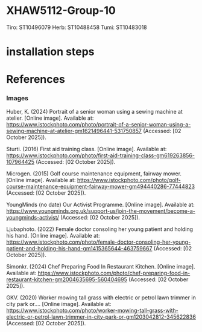 # XHAW5112-Group-10
Tiro: ST10496079
Herb: ST10488458
Tumi: ST10483018

# installation steps 

# References

### Images
Huber, K. (2024) Portrait of a senior woman using a sewing machine at atelier. [Online image]. Available at: https://www.istockphoto.com/photo/portrait-of-a-senior-woman-using-a-sewing-machine-at-atelier-gm1621496441-531750857 (Accessed: [02 October 2025]).

Sturti. (2016) First aid training class. [Online image]. Available at: https://www.istockphoto.com/photo/first-aid-training-class-gm619263856-107964425 (Accessed: [02 October 2025]).

Microgen. (2015) Golf course maintenance equipment, fairway mower. [Online image]. Available at: https://www.istockphoto.com/photo/golf-course-maintenance-equipment-fairway-mower-gm494440286-77444823 (Accessed: [02 October 2025]).

YoungMinds (no date) Our Activist Programme. [Online image]. Available at: https://www.youngminds.org.uk/support-us/join-the-movement/become-a-youngminds-activist/ (Accessed: [02 October 2025]).

Ljubaphoto. (2022) Female doctor consoling her young patient and holding his hand. [Online image]. Available at: https://www.istockphoto.com/photo/female-doctor-consoling-her-young-patient-and-holding-his-hand-gm1415365644-463759667 (Accessed: [02 October 2025]).

Simonkr. (2024) Chef Preparing Food In Restaurant Kitchen. [Online image]. Available at: https://www.istockphoto.com/photo/chef-preparing-food-in-restaurant-kitchen-gm2004635695-560404695 (Accessed: [02 October 2025]).

GKV. (2020) Worker mowing tall grass with electric or petrol lawn trimmer in city park or.... [Online image]. Available at: https://www.istockphoto.com/photo/worker-mowing-tall-grass-with-electric-or-petrol-lawn-trimmer-in-city-park-or-gm1203042812-345622836 (Accessed: [02 October 2025]).